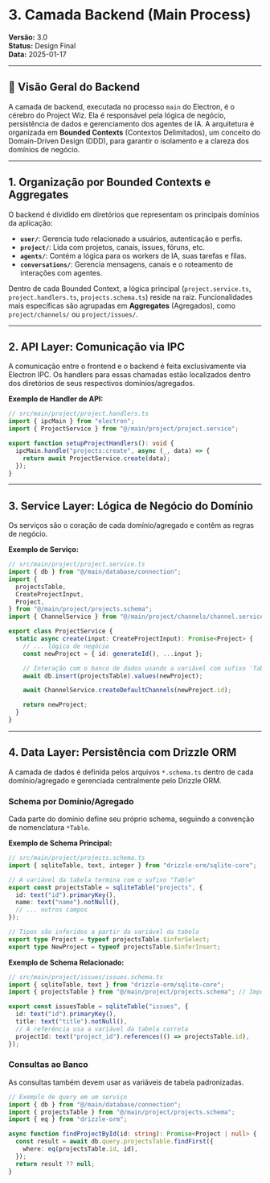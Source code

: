# 3. Camada Backend (Main Process)

**Versão:** 3.0  
**Status:** Design Final  
**Data:** 2025-01-17

---

## 🎯 Visão Geral do Backend

A camada de backend, executada no processo `main` do Electron, é o cérebro do Project Wiz. Ela é responsável pela lógica de negócio, persistência de dados e gerenciamento dos agentes de IA. A arquitetura é organizada em **Bounded Contexts** (Contextos Delimitados), um conceito do Domain-Driven Design (DDD), para garantir o isolamento e a clareza dos domínios de negócio.

---

## 1. Organização por Bounded Contexts e Aggregates

O backend é dividido em diretórios que representam os principais domínios da aplicação:

- **`user/`**: Gerencia tudo relacionado a usuários, autenticação e perfis.
- **`project/`**: Lida com projetos, canais, issues, fóruns, etc.
- **`agents/`**: Contém a lógica para os workers de IA, suas tarefas e filas.
- **`conversations/`**: Gerencia mensagens, canais e o roteamento de interações com agentes.

Dentro de cada Bounded Context, a lógica principal (`project.service.ts`, `project.handlers.ts`, `projects.schema.ts`) reside na raiz. Funcionalidades mais específicas são agrupadas em **Aggregates** (Agregados), como `project/channels/` ou `project/issues/`.

---

## 2. API Layer: Comunicação via IPC

A comunicação entre o frontend e o backend é feita exclusivamente via Electron IPC. Os handlers para essas chamadas estão localizados dentro dos diretórios de seus respectivos domínios/agregados.

**Exemplo de Handler de API:**

```typescript
// src/main/project/project.handlers.ts
import { ipcMain } from "electron";
import { ProjectService } from "@/main/project/project.service";

export function setupProjectHandlers(): void {
  ipcMain.handle("projects:create", async (_, data) => {
    return await ProjectService.create(data);
  });
}
```

---

## 3. Service Layer: Lógica de Negócio do Domínio

Os serviços são o coração de cada domínio/agregado e contêm as regras de negócio.

**Exemplo de Serviço:**

```typescript
// src/main/project/project.service.ts
import { db } from "@/main/database/connection";
import {
  projectsTable,
  CreateProjectInput,
  Project,
} from "@/main/project/projects.schema";
import { ChannelService } from "@/main/project/channels/channel.service";

export class ProjectService {
  static async create(input: CreateProjectInput): Promise<Project> {
    // ... lógica de negócio
    const newProject = { id: generateId(), ...input };

    // Interação com o banco de dados usando a variável com sufixo 'Table'
    await db.insert(projectsTable).values(newProject);

    await ChannelService.createDefaultChannels(newProject.id);

    return newProject;
  }
}
```

---

## 4. Data Layer: Persistência com Drizzle ORM

A camada de dados é definida pelos arquivos `*.schema.ts` dentro de cada domínio/agregado e gerenciada centralmente pelo Drizzle ORM.

### Schema por Domínio/Agregado

Cada parte do domínio define seu próprio schema, seguindo a convenção de nomenclatura `*Table`.

**Exemplo de Schema Principal:**

```typescript
// src/main/project/projects.schema.ts
import { sqliteTable, text, integer } from "drizzle-orm/sqlite-core";

// A variável da tabela termina com o sufixo "Table"
export const projectsTable = sqliteTable("projects", {
  id: text("id").primaryKey(),
  name: text("name").notNull(),
  // ... outros campos
});

// Tipos são inferidos a partir da variável da tabela
export type Project = typeof projectsTable.$inferSelect;
export type NewProject = typeof projectsTable.$inferInsert;
```

**Exemplo de Schema Relacionado:**

```typescript
// src/main/project/issues/issues.schema.ts
import { sqliteTable, text } from "drizzle-orm/sqlite-core";
import { projectsTable } from "@/main/project/projects.schema"; // Importa a tabela correta

export const issuesTable = sqliteTable("issues", {
  id: text("id").primaryKey(),
  title: text("title").notNull(),
  // A referência usa a variável da tabela correta
  projectId: text("project_id").references(() => projectsTable.id),
});
```

### Consultas ao Banco

As consultas também devem usar as variáveis de tabela padronizadas.

```typescript
// Exemplo de query em um serviço
import { db } from "@/main/database/connection";
import { projectsTable } from "@/main/project/projects.schema";
import { eq } from "drizzle-orm";

async function findProjectById(id: string): Promise<Project | null> {
  const result = await db.query.projectsTable.findFirst({
    where: eq(projectsTable.id, id),
  });
  return result ?? null;
}
```
